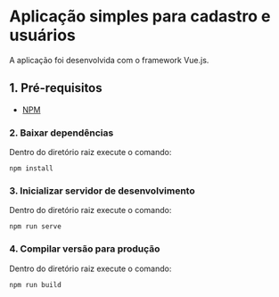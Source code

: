 # Aplicação simples para cadastro e usuários

A aplicação foi desenvolvida com o framework Vue.js.

## 1. Pré-requisitos

- [NPM](https://www.npmjs.com/get-npm)

### 2. Baixar dependências

Dentro do diretório raiz execute o comando:

```
npm install
```

### 3. Inicializar servidor de desenvolvimento

Dentro do diretório raiz execute o comando:
```
npm run serve
```

### 4. Compilar versão para produção

Dentro do diretório raiz execute o comando:
```
npm run build
```
